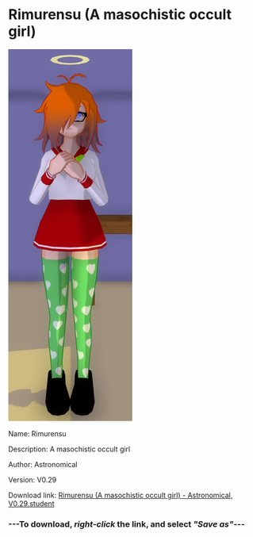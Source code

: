 # Rimurensu (A masochistic occult girl)

<img src = "https://raw.githubusercontent.com/Arbiter1223/Daigaku-Gurashi-Custom-Students/master/Students/Files/Rimurensu%20(A%20masochistic%20occult%20girl).png">

Name: Rimurensu

Description: A masochistic occult girl

Author: Astronomical

Version: V0.29

Download link: <a href="https://raw.githubusercontent.com/Arbiter1223/Daigaku-Gurashi-Custom-Students/master/Students/Files/Rimurensu%20(A%20masochistic%20occult%20girl)%20-%20Astronomical%2C%20V0.29.student">Rimurensu (A masochistic occult girl) - Astronomical, V0.29.student</a>

### ---**To download, _right-click_ the link, and select _"Save as"_**---
